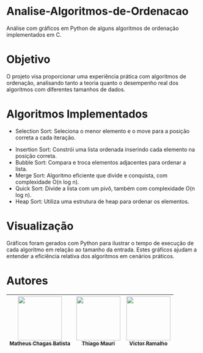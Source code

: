# Analise-Algoritmos-de-Ordenacao
Análise com gráficos em Python de alguns algoritmos de ordenação implementados em C.

# Objetivo
O projeto visa proporcionar uma experiência prática com algoritmos de ordenação, analisando tanto a teoria quanto o desempenho real dos algoritmos com diferentes tamanhos de dados.

# Algoritmos Implementados
* Selection Sort: Seleciona o menor elemento e o move para a posição correta a cada iteração.
- Insertion Sort: Constrói uma lista ordenada inserindo cada elemento na posição correta.
- Bubble Sort: Compara e troca elementos adjacentes para ordenar a lista.
- Merge Sort: Algoritmo eficiente que divide e conquista, com complexidade O(n log n).
- Quick Sort: Divide a lista com um pivô, também com complexidade O(n log n).
- Heap Sort: Utiliza uma estrutura de heap para ordenar os elementos.

# Visualização
Gráficos foram gerados com Python para ilustrar o tempo de execução de cada algoritmo em relação ao tamanho da entrada. Estes gráficos ajudam a entender a eficiência relativa dos algoritmos em cenários práticos.

# Autores

| [<img loading="lazy" src="https://avatars.githubusercontent.com/u/161663834?v=4" width=115><br><sub>Matheus Chagas Batista</sub>](https://github.com/matheuschagasb) |  [<img loading="lazy" src="https://media.licdn.com/dms/image/v2/D4D35AQF_d_8dyx-N8A/profile-framedphoto-shrink_400_400/profile-framedphoto-shrink_400_400/0/1729019213896?e=1731891600&v=beta&t=Idd2_CqM_sM-BKIHNQzxtn6q29xTbIEEULu77z-VEC0" width=115><br><sub>Thiago Mauri</sub>](https://www.linkedin.com/in/thiago-mauri-gonzalez/) |  [<img loading="lazy" src="https://avatars.githubusercontent.com/u/116125017?v=4" width=115><br><sub>Victor Ramalho</sub>](https://github.com/RamalhoVr) |
| :---: | :---: | :---: |
